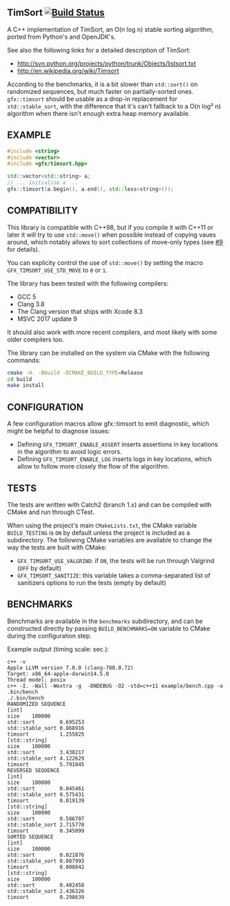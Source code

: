 ## TimSort [![Build Status](https://travis-ci.org/gfx/cpp-TimSort.svg?branch=master)](https://travis-ci.org/gfx/cpp-TimSort)

A C++ implementation of TimSort, an O(n log n) stable sorting algorithm, ported from Python's and OpenJDK's.

See also the following links for a detailed description of TimSort:
* http://svn.python.org/projects/python/trunk/Objects/listsort.txt
* http://en.wikipedia.org/wiki/Timsort

According to the benchmarks, it is a bit slower than `std::sort()` on randomized sequences, but much faster on
partially-sorted ones. `gfx::timsort` should be usable as a drop-in replacement for `std::stable_sort`, with the
difference that it's can't fallback to a O(n log² n) algorithm when there isn't enough extra heap memory available.

## EXAMPLE

```cpp
#include <string>
#include <vector>
#include <gfx/timsort.hpp>

std::vector<std::string> a;
// ... initialize a ...
gfx::timsort(a.begin(), a.end(), std::less<string>());
```

## COMPATIBILITY

This library is compatible with C++98, but if you compile it with C++11 or later it will try to use `std::move()`
when possible instead of copying vaues around, which notably allows to sort collections of move-only types (see
[#9](https://github.com/gfx/cpp-TimSort/pull/9) for details).

You can explicity control the use of `std::move()` by setting the macro `GFX_TIMSORT_USE_STD_MOVE` to `0` or `1`.

The library has been tested with the following compilers:
* GCC 5
* Clang 3.8
* The Clang version that ships with Xcode 8.3
* MSVC 2017 update 9

It should also work with more recent compilers, and most likely with some older compilers too.

The library can be installed on the system via CMake with the following commands:

```sh
cmake -H. -Bbuild -DCMAKE_BUILD_TYPE=Release
cd build
make install
```

## CONFIGURATION

A few configuration macros allow gfx::timsort to emit diagnostic, which might be helpful to diagnose issues:
* Defining `GFX_TIMSORT_ENABLE_ASSERT` inserts assertions in key locations in the algorithm to avoid logic errors.
* Defining `GFX_TIMSORT_ENABLE_LOG` inserts logs in key locations, which allow to follow more closely the flow of the algorithm.

## TESTS

The tests are written with Catch2 (branch 1.x) and can be compiled with CMake and run through CTest.

When using the project's main `CMakeLists.txt`, the CMake variable `BUILD_TESTING` is `ON` by default unless the
project is included as a subdirectory. The following CMake variables are available to change the way the tests are
built with CMake:
* `GFX_TIMSORT_USE_VALGRIND`: if `ON`, the tests will be run through Valgrind (`OFF` by default)
* `GFX_TIMSORT_SANITIZE`: this variable takes a comma-separated list of sanitizers options to run the tests (empty by default)

## BENCHMARKS

Benchmarks are available in the `benchmarks` subdirectory, and can be constructed directly by passing `BUILD_BENCHMARKS=ON`
variable to CMake during the configuration step.

Example output (timing scale: sec.):

    c++ -v
    Apple LLVM version 7.0.0 (clang-700.0.72)
    Target: x86_64-apple-darwin14.5.0
    Thread model: posix
    c++ -I. -Wall -Wextra -g  -DNDEBUG -O2 -std=c++11 example/bench.cpp -o .bin/bench
    ./.bin/bench
    RANDOMIZED SEQUENCE
    [int]
    size	100000
    std::sort        0.695253
    std::stable_sort 0.868916
    timsort          1.255825
    [std::string]
    size	100000
    std::sort        3.438217
    std::stable_sort 4.122629
    timsort          5.791845
    REVERSED SEQUENCE
    [int]
    size	100000
    std::sort        0.045461
    std::stable_sort 0.575431
    timsort          0.019139
    [std::string]
    size	100000
    std::sort        0.586707
    std::stable_sort 2.715778
    timsort          0.345099
    SORTED SEQUENCE
    [int]
    size	100000
    std::sort        0.021876
    std::stable_sort 0.087993
    timsort          0.008042
    [std::string]
    size	100000
    std::sort        0.402458
    std::stable_sort 2.436326
    timsort          0.298639
